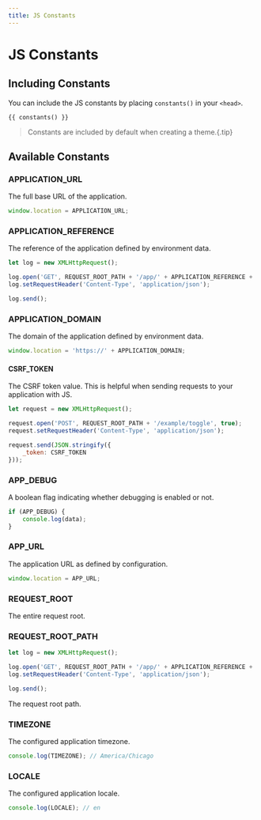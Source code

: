```yaml
---
title: JS Constants
---
```


# JS Constants

<div class="documentation__toc"></div>

## Including Constants

You can include the JS constants by placing `constants()` in your `<head>`.
 
```twig
{{ constants() }}
```

> Constants are included by default when creating a theme.{.tip}

## Available Constants

### APPLICATION_URL

The full base URL of the application.

```js
window.location = APPLICATION_URL;
```

### APPLICATION_REFERENCE

The reference of the application defined by environment data.

```js
let log = new XMLHttpRequest();

log.open('GET', REQUEST_ROOT_PATH + '/app/' + APPLICATION_REFERENCE + '/process.log', true);
log.setRequestHeader('Content-Type', 'application/json');

log.send();
```

### APPLICATION_DOMAIN

The domain of the application defined by environment data.

```js
window.location = 'https://' + APPLICATION_DOMAIN;
```

#### CSRF_TOKEN

The CSRF token value. This is helpful when sending requests to your application with JS.

```js
let request = new XMLHttpRequest();

request.open('POST', REQUEST_ROOT_PATH + '/example/toggle', true);
request.setRequestHeader('Content-Type', 'application/json');

request.send(JSON.stringify({
    _token: CSRF_TOKEN
}));
```

### APP_DEBUG

A boolean flag indicating whether debugging is enabled or not.

```js
if (APP_DEBUG) {
    console.log(data);
}
```

### APP_URL

The application URL as defined by configuration.

```js
window.location = APP_URL;
```

### REQUEST_ROOT

The entire request root.

### REQUEST_ROOT_PATH

```js
let log = new XMLHttpRequest();

log.open('GET', REQUEST_ROOT_PATH + '/app/' + APPLICATION_REFERENCE + '/process.log', true);
log.setRequestHeader('Content-Type', 'application/json');

log.send();
```

The request root path.

### TIMEZONE

The configured application timezone.

```js
console.log(TIMEZONE); // America/Chicago
```

### LOCALE

The configured application locale.

```js
console.log(LOCALE); // en
```
